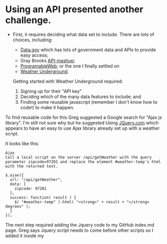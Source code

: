 # Using an API presented another challenge.
* First, it requires deciding what data set to include.  There are lots of choices, including:
  * [Data.gov](https://www.data.gov/) which has lots of government data and APIs to provide easy access;
  * Gray Brooks [API-mashup](https://github.com/gbinal/api-mashup);
  * [ProgramableWeb](https://www.programmableweb.com/category/all/apis);
or the one I finally settled on
  * [Weather Underground](https://www.wunderground.com/weather/api/d/docs).

  Getting started with Weather Underground required:

    1. Signing up for their "API key"
    2. Deciding which of the many data features to include; and
    3. Finding some reusable javascript (remember I don't know how to code!) to make it happen.

To find reusable code for this Greg suggested a Google search for "Ajax js library".  I'm still not sure why but he suggested Using [JQuery.com](https://jquery.com/) which appears to have an easy to use Ajax library already set up with a weather script.

It looks like this:

```
Ajax
Call a local script on the server /api/getWeather with the query parameter zipcode=97201 and replace the element #weather-temp's html with the returned text.

$.ajax({
  url: "/api/getWeather",
  data: {
    zipcode: 97201
  },
  success: function( result ) {
    $( "#weather-temp" ).html( "<strong>" + result + "</strong> degrees" );
  }
});
```

The next step required adding the Jquery code to my GitHub index.md page. Greg says Jquery script needs to come before other scripts so I added it inside my <script> but before the cloudflare script I used to add the time and date element.

```
<script src="https://code.jquery.com/jquery-3.2.1.min.js"></script>
```

Next, I swapped out the "relative url" (meaning it only goes to a url on my server not to an https url like wunderground)

```
url: "/api/getWeather",
  data: {
    zipcode: 97201
  },
  ```
with the Weather Underground url
```
$.ajax({
  url: "https://api.wunderground.com/api/c7565b96782d982e/conditions/q/MO/Saint_Louis.json",
  success: function( result ) {
    $( "#weather-temp" ).html( "<strong>" + result.current_observation.weather.temp_f + "</strong> degrees" );
  }
});
</script>
```
